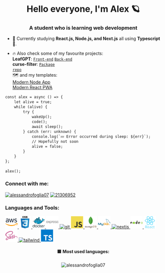 <h1 align="center">Hello everyone, I'm Alex 🪐</h1>

<h3 align="center">A student who is learning web development</h3>

- 🌱 Currently studying **React.js, Node.js, and Next.js** all using **Typescript** 💙.

- 🔥 Also check some of my favourite projects: <br> **LeafGPT**: <code>[Front-end](https://github.com/alessandrofoglia07/LeafGPT-FE)</code>  <code>[Back-end](https://github.com/alessandrofoglia07/LeafGPT-BE)</code> <br> **curse-filter**: <code>[Package repo](https://github.com/alessandrofoglia07/curse-filter)</code> <br> 🗺️ and my templates: <br> [Modern Node App](https://github.com/alessandrofoglia07/create-modern-node-app) <br> [Modern React PWA](https://github.com/alessandrofoglia07/create-modern-react-pwa)

```
const alex = async () => {
    let alive = true;
    while (alive) {
        try {
            wakeUp();
            code();
            await sleep();
        } catch (err: unknown) {
            console.log(`💤 Error occurred during sleep: ${err}`);
            // Hopefully not soon
            alive = false;
        }
    }
};

alex();
  ```
<h3 align="left">Connect with me:</h3>
<p align="left">
<a href="https://dev.to/alessandrofoglia07" target="blank"><img align="center" src="https://raw.githubusercontent.com/rahuldkjain/github-profile-readme-generator/master/src/images/icons/Social/devto.svg" alt="alessandrofoglia07" height="30" width="40" /></a>
<a href="https://stackoverflow.com/users/21306952" target="blank"><img align="center" src="https://raw.githubusercontent.com/rahuldkjain/github-profile-readme-generator/master/src/images/icons/Social/stack-overflow.svg" alt="21306952" height="30" width="40" /></a>
</p>

<h3 align="left">Languages and Tools:</h3>
<p align="left"> <a href="https://aws.amazon.com" target="_blank" rel="noreferrer"> <img src="https://raw.githubusercontent.com/devicons/devicon/master/icons/amazonwebservices/amazonwebservices-original-wordmark.svg" alt="aws" width="40" height="40"/> </a> <a href="https://www.w3schools.com/css/" target="_blank" rel="noreferrer"> <img src="https://raw.githubusercontent.com/devicons/devicon/master/icons/css3/css3-original-wordmark.svg" alt="css3" width="40" height="40"/> </a> <a href="https://www.docker.com/" target="_blank" rel="noreferrer"> <img src="https://raw.githubusercontent.com/devicons/devicon/master/icons/docker/docker-original-wordmark.svg" alt="docker" width="40" height="40"/> </a> <a href="https://expressjs.com" target="_blank" rel="noreferrer"> <img src="https://raw.githubusercontent.com/devicons/devicon/master/icons/express/express-original-wordmark.svg" alt="express" width="40" height="40"/> </a> <a href="https://git-scm.com/" target="_blank" rel="noreferrer"> <img src="https://www.vectorlogo.zone/logos/git-scm/git-scm-icon.svg" alt="git" width="40" height="40"/> </a> <a href="https://developer.mozilla.org/en-US/docs/Web/JavaScript" target="_blank" rel="noreferrer"> <img src="https://raw.githubusercontent.com/devicons/devicon/master/icons/javascript/javascript-original.svg" alt="javascript" width="40" height="40"/> </a> <a href="https://www.mongodb.com/" target="_blank" rel="noreferrer"> <img src="https://raw.githubusercontent.com/devicons/devicon/master/icons/mongodb/mongodb-original-wordmark.svg" alt="mongodb" width="40" height="40"/> </a> <a href="https://www.mysql.com/" target="_blank" rel="noreferrer"> <img src="https://raw.githubusercontent.com/devicons/devicon/master/icons/mysql/mysql-original-wordmark.svg" alt="mysql" width="40" height="40"/> </a> <a href="https://nextjs.org/" target="_blank" rel="noreferrer"> <img src="https://cdn.worldvectorlogo.com/logos/nextjs-2.svg" alt="nextjs" width="40" height="40"/> </a> <a href="https://nodejs.org" target="_blank" rel="noreferrer"> <img src="https://raw.githubusercontent.com/devicons/devicon/master/icons/nodejs/nodejs-original-wordmark.svg" alt="nodejs" width="40" height="40"/> </a> <a href="https://reactjs.org/" target="_blank" rel="noreferrer"> <img src="https://raw.githubusercontent.com/devicons/devicon/master/icons/react/react-original-wordmark.svg" alt="react" width="40" height="40"/> </a> <a href="https://sass-lang.com" target="_blank" rel="noreferrer"> <img src="https://raw.githubusercontent.com/devicons/devicon/master/icons/sass/sass-original.svg" alt="sass" width="40" height="40"/> </a> <a href="https://tailwindcss.com/" target="_blank" rel="noreferrer"> <img src="https://www.vectorlogo.zone/logos/tailwindcss/tailwindcss-icon.svg" alt="tailwind" width="40" height="40"/> </a> <a href="https://www.typescriptlang.org/" target="_blank" rel="noreferrer"> <img src="https://raw.githubusercontent.com/devicons/devicon/master/icons/typescript/typescript-original.svg" alt="typescript" width="40" height="40"/> </a> </p>

<h4 align="center"> 🟦 Most used languages: </h4>
<p align="center"><img align="center" src="https://github-readme-stats.vercel.app/api/top-langs?username=alessandrofoglia07&show_icons=true&locale=en&layout=compact" alt="alessandrofoglia07" /></p>
